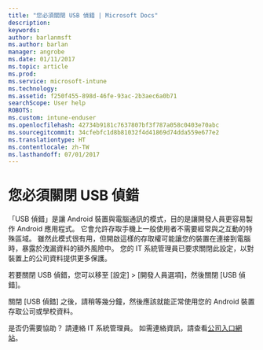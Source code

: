 ```yaml
---
title: "您必須關閉 USB 偵錯 | Microsoft Docs"
description: 
keywords: 
author: barlanmsft
ms.author: barlan
manager: angrobe
ms.date: 01/11/2017
ms.topic: article
ms.prod: 
ms.service: microsoft-intune
ms.technology: 
ms.assetid: f250f455-898d-46fe-93ac-2b3aec6a0b71
searchScope: User help
ROBOTS: 
ms.custom: intune-enduser
ms.openlocfilehash: 42734b9181c7637807bf3f787a058c0403e70abc
ms.sourcegitcommit: 34cfebfc1d8b81032f4d41869d74dda559e677e2
ms.translationtype: HT
ms.contentlocale: zh-TW
ms.lasthandoff: 07/01/2017
---
```

# <a name="you-need-to-turn-off-usb-debugging"></a>您必須關閉 USB 偵錯

「USB 偵錯」是讓 Android 裝置與電腦通訊的模式，目的是讓開發人員更容易製作 Android 應用程式。 它會允許存取手機上一般使用者不需要經常與之互動的特殊區域。 雖然此模式很有用，但開啟這樣的存取權可能讓您的裝置在連接到電腦時，暴露於洩漏資料的額外風險中。 您的 IT 系統管理員已要求關閉此設定，以對裝置上的公司資料提供更多保護。

若要關閉 USB 偵錯，您可以移至 [設定] > [開發人員選項]，然後關閉 [USB 偵錯]。

關閉 [USB 偵錯] 之後，請稍等幾分鐘，然後應該就能正常使用您的 Android 裝置存取公司或學校資料。

是否仍需要協助？ 請連絡 IT 系統管理員。 如需連絡資訊，請查看[公司入口網站](http://portal.manage.microsoft.com)。
